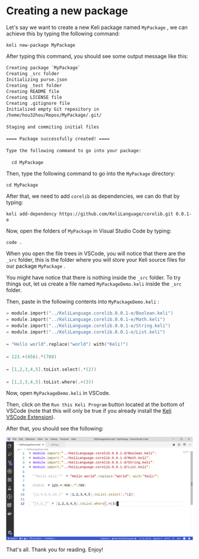 # Creating a new package

Let's say we want to create a new Keli package named `MyPackage` , we can achieve this by typing the following command:

```text
keli new-package MyPackage
```

After typing this command, you should see some output message like this:

```text
Creating package `MyPackage`
Creating _src folder
Initializing purse.json
Creating _test folder
Creating README file
Creating LICENSE file
Creating .gitignore file
Initialized empty Git repository in /home/hou32hou/Repos/MyPackage/.git/

Staging and commiting initial files

==== Package successfully created! ====

Type the following command to go into your package:

  cd MyPackage

```

Then, type the following command to go into the `MyPackage` directory:

```text
cd MyPackage
```

After that, we need to add `corelib` as dependencies, we can do that by typing:

```text
keli add-dependency https://github.com/KeliLanguage/corelib.git 0.0.1-e
```

Now, open the folders of `MyPackage` in Visual Studio Code by typing:

```text
code .
```

When you open the file trees in VSCode, you will notice that there are the `_src` folder, this is the folder where you will store your Keli source files for our package `MyPackage` .

You might have notice that there is nothing inside the `_src` folder. To try things out, let us create a file named `MyPackageDemo.keli` inside the `_src` folder.

Then, paste in the following contents into `MyPackageDemo.keli` :

```c
= module.import("../KeliLanguage.corelib.0.0.1-e/Boolean.keli")
= module.import("../KeliLanguage.corelib.0.0.1-e/Math.keli")
= module.import("../KeliLanguage.corelib.0.0.1-e/String.keli")
= module.import("../KeliLanguage.corelib.0.0.1-e/List.keli")

= "Hello world".replace("world") with("Keli!")

= 123.+(456).*(789)

= [1,2,3,4,5].toList.select(.*(2))

= [1,2,3,4,5].toList.where(.>(3))
```

Now, open `MyPackageDemo.keli` in VSCode. 

Then, click on the `Run this Keli Program` button located at the bottom of VSCode \(note that this will only be true if you already install the [Keli VSCode Extension](../installation/instructions.md#6-install-the-keli-extension-for-visual-studio-code)\). 

After that, you should see the following:

![Output of each expression is shown after pressing \[Run this Keli program\]](../.gitbook/assets/image%20%284%29.png)

That's all. Thank you for reading. Enjoy!


